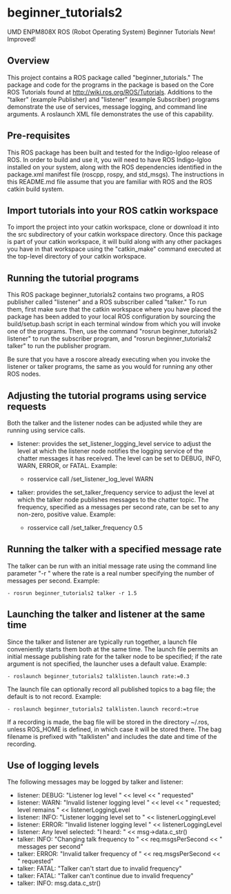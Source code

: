 # beginner_tutorials2
UMD ENPM808X ROS (Robot Operating System) Beginner Tutorials New! Improved!

## Overview
This project contains a ROS package called "beginner_tutorials."  The package
and code for the programs in the package is based on the Core ROS Tutorials found at http://wiki.ros.org/ROS/Tutorials.  Additions to the "talker" (example Publisher) and "listener" (example Subscriber)
programs demonstrate the use of services, message logging, and command line arguments.  A roslaunch
XML file demonstrates the use of this capability.

## Pre-requisites
This ROS package has been built and tested for the Indigo-Igloo release of ROS.
In order to build and use it, you will need to have ROS Indigo-Igloo installed on your system, along with the ROS dependencies identified in the package.xml manifest file (roscpp, rospy, and std_msgs).  The instructions in this README.md file assume that you are familiar with ROS and the ROS catkin build system.

## Import tutorials into your ROS catkin workspace
To import the project into your catkin workspace, clone or download it into the src subdirectory of your catkin workspace directory.  Once this package is part of your catkin workspace, it will build along with any other packages you have in that workspace using the "catkin_make" command executed at the top-level directory of your catkin workspace.

## Running the tutorial programs
This ROS package beginner_tutorials2 contains two programs, a ROS publisher called "listener" and a ROS subscriber called "talker."  To run them, first make sure that the catkin workspace where you have placed the package has been added to your local ROS configuration by sourcing the build/setup.bash script in each terminal window from which you will invoke one of the programs.  Then, use the command
"rosrun beginner_tutorials2 listener" to run the subscriber program, and
"rosrun beginner_tutorials2 talker" to run the publisher program.

Be sure that you have a roscore already executing when you invoke the listener
or talker programs, the same as you would for running any other ROS nodes.

## Adjusting the tutorial programs using service requests
Both the talker and the listener nodes can be adjusted while they are running using service calls.

- listener: provides the set_listener_logging_level service to adjust the level at which the listener node notifies the logging service of the chatter messages it has received.  The level can be set to DEBUG, INFO, WARN, ERROR, or FATAL.  Example:

    - rosservice call /set_listener_log_level WARN

- talker: provides the set_talker_frequency service to adjust the level at which the talker node publishes messages to the chatter topic.  The frequency, specified as a messages per second rate, can be set to any non-zero, positive value.  Example:

    - rosservice call /set_talker_frequency 0.5
    
## Running the talker with a specified message rate
The talker can be run with an initial message rate using the command line parameter "-r <rate>" where the rate is a real number specifying the number of messages per second.  Example:

    - rosrun beginner_tutorials2 talker -r 1.5
    
## Launching the talker and listener at the same time
Since the talker and listener are typically run together, a launch file conveniently starts them both at the same time.  The launch file permits an initial message publishing rate for the talker node to be specified; if the rate argument is not specified, the launcher uses a default value.  Example:

    - roslaunch beginner_tutorials2 talklisten.launch rate:=0.3

The launch file can optionally record all published topics to a bag file; the default is to not record.  Example:

    - roslaunch beginner_tutorials2 talklisten.launch record:=true

If a recording is made, the bag file will be stored in the directory ~/.ros, unless ROS_HOME is defined, in which case it will be stored there.  The bag filename is prefixed with "talklisten" and includes the date and time of the recording.
    
## Use of logging levels
The following messages may be logged by talker and listener:

- listener: DEBUG: "Listener log level " << level << " requested"
- listener: WARN: "Invalid listener logging level " << level << " requested; level remains " << listenerLoggingLevel
- listener: INFO: "Listener logging level set to " << listenerLoggingLevel
- listener: ERROR: "Invalid listener logging level " << listenerLoggingLevel
- listener: Any level selected: "I heard: " << msg->data.c_str()
- talker: INFO: "Changing talk frequency to " << req.msgsPerSecond << " messages per second"
- talker: ERROR: "Invalid talker frequency of " << req.msgsPerSecond << " requested"
- talker: FATAL: "Talker can't start due to invalid frequency"
- talker: FATAL: "Talker can't continue due to invalid frequency"
- talker: INFO: msg.data.c_str()
